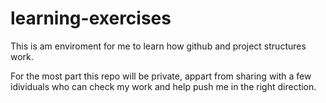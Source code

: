# learning-exercises

This is am enviroment for me to learn how github and project structures work.

For the most part this repo will be private, appart from sharing with a few idividuals who can check my work and help push me in the right direction.
